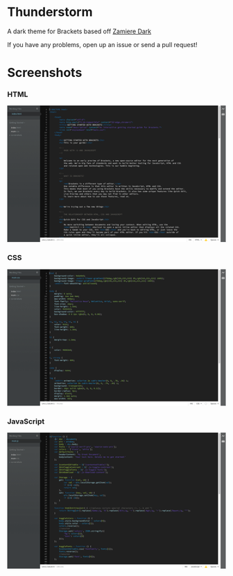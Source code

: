 Thunderstorm
=====================
A dark theme for Brackets based off [Zamiere Dark](https://github.com/Brackets-Themes/Zamiere)

If you have any problems, open up an issue or send a pull request!


Screenshots
======

### HTML
![HTML](screenshots/html.png)

### CSS
![HTML](screenshots/css.png)

### JavaScript
![HTML](screenshots/js.png)
